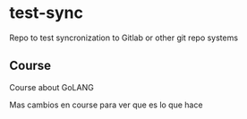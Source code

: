 # test-sync
Repo to test syncronization to Gitlab or other git repo systems

## Course

Course about GoLANG


Mas cambios en course para ver que es lo que hace




